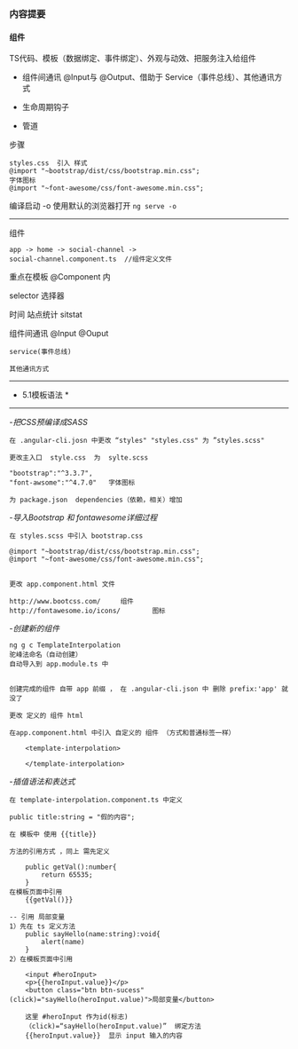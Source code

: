 ### 内容提要



#### 组件

TS代码、模板（数据绑定、事件绑定）、外观与动效、把服务注入给组件

- 组件间通讯
@Input与 @Output、借助于 Service（事件总线）、其他通讯方式

- 生命周期钩子

- 管道


步骤
```
styles.css  引入 样式 
@import "~bootstrap/dist/css/bootstrap.min.css";
字体图标
@import "~font-awesome/css/font-awesome.min.css";
```

编译启动
-o 使用默认的浏览器打开
`ng serve -o`  


----
组件 
```
app -> home -> social-channel -> 
social-channel.component.ts  //组件定义文件
```

重点在模板 
@Component 内

selector 选择器


时间 站点统计
sitstat


组件间通讯
    @Input
    @Ouput

    service(事件总线)

    其他通讯方式


---
* 5.1模板语法 *
---

-_把CSS预编译成SASS_

	在 .angular-cli.josn 中更改 “styles" "styles.css" 为 ”styles.scss"
	
	更改主入口  style.css  为  sylte.scss
	
	"bootstrap":"^3.3.7",
	"font-awsome":"^4.7.0"   字体图标
	
	为 package.json  dependencies（依赖，相关）增加 

-_导入Bootstrap 和 fontawesome详细过程_

	在 styles.scss 中引入 bootstrap.css

	@import "~bootstrap/dist/css/bootstrap.min.css";
	@import "~font-awesome/css/font-awesome.min.css";

	
	更改 app.component.html 文件 

	http://www.bootcss.com/		组件
	http://fontawesome.io/icons/		图标


-_创建新的组件_

	ng g c TemplateInterpolation
	驼峰法命名（自动创建）
	自动导入到 app.module.ts 中


	创建完成的组件 自带 app 前缀 ， 在 .angular-cli.json 中 删除 prefix:'app' 就没了

	更改 定义的 组件 html

	在app.component.html 中引入 自定义的 组件 （方式和普通标签一样）
	
		<template-interpolation>

	  	</template-interpolation>



-_插值语法和表达式_

	在 template-interpolation.component.ts 中定义

	public title:string = "假的内容";
	
	在 模板中 使用 {{title}}

	方法的引用方式 ，同上 需先定义

		public getVal():number{
    		return 65535;
  		}
	在模板页面中引用
		{{getVal()}}

	-- 引用 局部变量
	1）先在 ts 定义方法
		public sayHello(name:string):void{
    		alert(name)
  		}
	2）在模板页面中引用

		<input #heroInput>
    	<p>{{heroInput.value}}</p>
    	<button class="btn btn-sucess" (click)="sayHello(heroInput.value)">局部变量</button>

		这里 #heroInput 作为id(标志)  
		（click)=“sayHello(heroInput.value)”  绑定方法
		{{heroInput.value}}  显示 input 输入的内容





